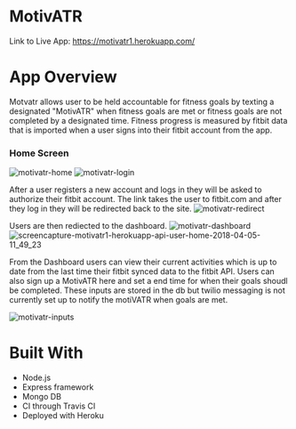 # MotivATR

Link to Live App: https://motivatr1.herokuapp.com/

App Overview
============

Motvatr allows user to be held accountable for fitness goals by texting a designated "MotivATR" when fitness goals
are met or fitness goals are not completed by a designated time.
Fitness progress is measured by fitbit data that is imported when a user signs into their fitbit account from the app.

### Home Screen
![motivatr-home](https://user-images.githubusercontent.com/26045953/38386323-2360ffa4-38c9-11e8-8c6a-6a3487e7898a.png)
![motivatr-login](https://user-images.githubusercontent.com/26045953/38386418-706a8d4c-38c9-11e8-9562-888e2281299c.png)

After a user registers a new account and logs in they will be asked to authorize their fitbit account. The link takes the user
to fitbit.com and after they log in they will be redirected back to the site.
![motivatr-redirect](https://user-images.githubusercontent.com/26045953/38386456-95094df0-38c9-11e8-8722-5bfcb650cbec.png)

Users are then rediected to the dashboard.
![motivatr-dashboard](https://user-images.githubusercontent.com/26045953/38386485-a6d9c2e4-38c9-11e8-9708-c347032735c8.png)
![screencapture-motivatr1-herokuapp-api-user-home-2018-04-05-11_49_23](https://user-images.githubusercontent.com/26045953/38386489-a8e11ef2-38c9-11e8-950e-2206da548176.png)

From the Dashboard users can view their current activities which is up to date from the last time their fitbit synced data to the fitbit
API.
Users can also sign up a MotivATR here and set a end time for when their goals shoudl be completed. These inputs are stored in the db but twilio messaging is not currently set up to notify the motiVATR when goals are met.

![motivatr-inputs](https://user-images.githubusercontent.com/26045953/38386585-e6562426-38c9-11e8-83a3-4d598313b358.png)

Built With
===============

* Node.js
* Express framework
* Mongo DB
* CI through Travis CI
* Deployed with Heroku

